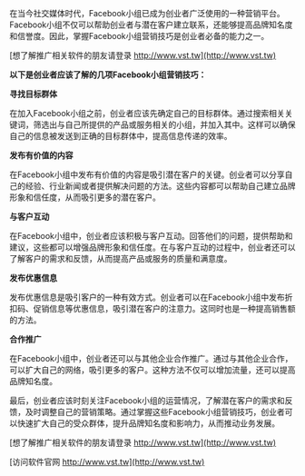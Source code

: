 在当今社交媒体时代，Facebook小组已成为创业者广泛使用的一种营销平台。Facebook小组不仅可以帮助创业者与潜在客户建立联系，还能够提高品牌知名度和信誉度。因此，掌握Facebook小组营销技巧是创业者必备的能力之一。

[想了解推广相关软件的朋友请登录 http://www.vst.tw](http://www.vst.tw)

**以下是创业者应该了解的几项Facebook小组营销技巧：**

**寻找目标群体**

在加入Facebook小组之前，创业者应该先确定自己的目标群体。通过搜索相关关键词，筛选出与自己所提供的产品或服务相关的小组，并加入其中。这样可以确保自己的信息被发送到正确的目标群体中，提高信息传递的效率。

**发布有价值的内容**

在Facebook小组中发布有价值的内容是吸引潜在客户的关键。创业者可以分享自己的经验、行业新闻或者提供解决问题的方法。这些内容都可以帮助自己建立品牌形象和信任度，从而吸引更多的潜在客户。

**与客户互动**

在Facebook小组中，创业者应该积极与客户互动。回答他们的问题，提供帮助和建议，这些都可以增强品牌形象和信任度。在与客户互动的过程中，创业者还可以了解客户的需求和反馈，从而提高产品或服务的质量和满意度。

**发布优惠信息**

发布优惠信息是吸引客户的一种有效方式。创业者可以在Facebook小组中发布折扣码、促销信息等优惠信息，吸引潜在客户的注意力。这同时也是一种提高销售额的方法。

**合作推广**

在Facebook小组中，创业者还可以与其他企业合作推广。通过与其他企业合作，可以扩大自己的网络，吸引更多的客户。这种方法不仅可以增加流量，还可以提高品牌知名度。

最后，创业者应该时刻关注Facebook小组的运营情况，了解潜在客户的需求和反馈，及时调整自己的营销策略。通过掌握这些Facebook小组营销技巧，创业者可以快速扩大自己的受众群体，提升品牌知名度和影响力，从而推动业务发展。

[想了解推广相关软件的朋友请登录 http://www.vst.tw](http://www.vst.tw)


[访问软件官网 http://www.vst.tw](http://www.vst.tw)
